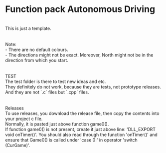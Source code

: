 # Function pack Autonomous Driving

<br>
This is just a template. <br> 
<br> 
<br>
Note: <br> 
- There are no default colours. <br> 
- The directions might not be exact. Moreover, North might not be in the direction from which you start. <br>
<br> 
<br>
TEST <br>
The test folder is there to test new ideas and etc. <br> 
They definitely do not work, because they are tests, not prototype releases. <br>
And they are not `.c` files but `.cpp` files. <br>
<br> 
<br> 
Releases <br> 
To use releases, you download the release file, then copy the contents into your project c file. <br> 
Normally, it is pasted just above function game0(). <br> 
If function game0() is not present, create it just above line: 'DLL_EXPORT void onTimer()'. You should also read through the function 'onTimer()' and ensure that Game0() is called under 'case 0:' in operator 'switch (CurGame)'. <br>
